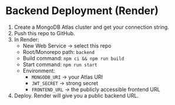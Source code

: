 # Backend Deployment (Render)

1. Create a MongoDB Atlas cluster and get your connection string.
2. Push this repo to GitHub.
3. In Render:
   - New Web Service → select this repo
   - Root/Monorepo path: `backend`
   - Build command: `npm ci && npm run build`
   - Start command: `npm run start`
   - Environment:
     - `MONGODB_URI` → your Atlas URI
     - `JWT_SECRET` → strong secret
     - `FRONTEND_URL` → the publicly accessible frontend URL
4. Deploy. Render will give you a public backend URL.
